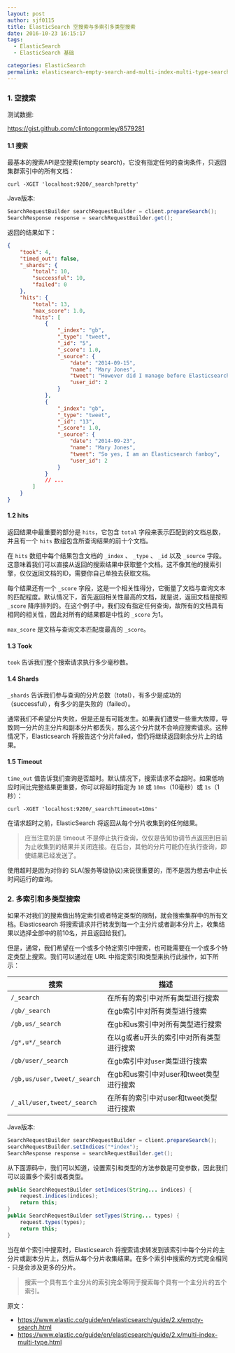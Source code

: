```yaml
---
layout: post
author: sjf0115
title: ElasticSearch 空搜索与多索引多类型搜索
date: 2016-10-23 16:15:17
tags:
  - ElasticSearch
  - ElasticSearch 基础

categories: ElasticSearch
permalink: elasticsearch-empty-search-and-multi-index-multi-type-search
---
```


### 1. 空搜索

测试数据:

https://gist.github.com/clintongormley/8579281

#### 1.1 搜索

最基本的搜索API是空搜索(empty search)，它没有指定任何的查询条件，只返回集群索引中的所有文档：

```
curl -XGET 'localhost:9200/_search?pretty'
```
Java版本:
```java
SearchRequestBuilder searchRequestBuilder = client.prepareSearch();
SearchResponse response = searchRequestBuilder.get();
```
返回的结果如下：
```json
{
    "took": 4,
    "timed_out": false,
    "_shards": {
        "total": 10,
        "successful": 10,
        "failed": 0
    },
    "hits": {
        "total": 13,
        "max_score": 1.0,
        "hits": [
            {
                "_index": "gb",
                "_type": "tweet",
                "_id": "5",
                "_score": 1.0,
                "_source": {
                    "date": "2014-09-15",
                    "name": "Mary Jones",
                    "tweet": "However did I manage before Elasticsearch?",
                    "user_id": 2
                }
            },
            {
                "_index": "gb",
                "_type": "tweet",
                "_id": "13",
                "_score": 1.0,
                "_source": {
                    "date": "2014-09-23",
                    "name": "Mary Jones",
                    "tweet": "So yes, I am an Elasticsearch fanboy",
                    "user_id": 2
                }
            }
            // ...
        ]
    }
}
```

#### 1.2 hits

返回结果中最重要的部分是 `hits`，它包含 `total` 字段来表示匹配到的文档总数，并且有一个 `hits` 数组包含所查询结果的前十个文档。

在 `hits` 数组中每个结果包含文档的 `_index` 、 `_type` 、 `_id` 以及 `_source` 字段。这意味着我们可以直接从返回的搜索结果中获取整个文档。这不像其他的搜索引擎，仅仅返回文档的ID，需要你自己单独去获取文档。

每个结果还有一个 `_score` 字段，这是一个相关性得分，它衡量了文档与查询文本的匹配程度。默认情况下，首先返回相关性最高的文档，就是说，返回文档是按照 `_score` 降序排列的。在这个例子中，我们没有指定任何查询，故所有的文档具有相同的相关性，因此对所有的结果都是中性的 `_score` 为1。

`max_score` 是文档与查询文本匹配度最高的 `_score`。

#### 1.3 Took

`took` 告诉我们整个搜索请求执行多少毫秒数。

#### 1.4 Shards

`_shards` 告诉我们参与查询的分片总数（total），有多少是成功的（successful），有多少的是失败的（failed）。

通常我们不希望分片失败，但是还是有可能发生。如果我们遭受一些重大故障，导致同一分片的主分片和副本分片都丢失，那么这个分片就不会响应搜索请求。这种情况下，Elasticsearch 将报告这个分片failed，但仍将继续返回剩余分片上的结果。

#### 1.5 Timeout

`time_out` 值告诉我们查询是否超时。默认情况下，搜索请求不会超时。如果低响应时间比完整结果更重要，你可以将超时指定为 `10` 或 `10ms`（10毫秒）或 `1s`（1秒）：
```
curl -XGET 'localhost:9200/_search?timeout=10ms'
```
在请求超时之前，ElasticSearch 将返回从每个分片收集到的任何结果。

> 应当注意的是 timeout 不是停止执行查询，仅仅是告知协调节点返回到目前为止收集到的结果并关闭连接。在后台，其他的分片可能仍在执行查询，即使结果已经发送了。

使用超时是因为对你的 SLA(服务等级协议)来说很重要的，而不是因为想去中止长时间运行的查询。

### 2. 多索引和多类型搜索

如果不对我们的搜索做出特定索引或者特定类型的限制，就会搜索集群中的所有文档。Elasticsearch 将搜索请求并行转发到每一个主分片或者副本分片上，收集结果以选择全部中的前10名，并且返回给我们。

但是，通常，我们希望在一个或多个特定索引中搜索，也可能需要在一个或多个特定类型上搜索。我们可以通过在 URL 中指定索引和类型来执行此操作，如下所示：

搜索|描述
---|---
`/_search`|在所有的索引中对所有类型进行搜索
`/gb/_search`|在gb索引中对所有类型进行搜索
`/gb,us/_search`|在gb和us索引中对所有类型进行搜索
`/g*,u*/_search`|在以g或者u开头的索引中对所有类型进行搜索
`/gb/user/_search`|在gb索引中对`user`类型进行搜索
`/gb,us/user,tweet/_search`|在gb和us索引中对user和tweet类型进行搜索
`/_all/user,tweet/_search`|在所有的索引中对user和tweet类型进行搜索

Java版本:
```java
SearchRequestBuilder searchRequestBuilder = client.prepareSearch();
searchRequestBuilder.setIndices("*index");
SearchResponse response = searchRequestBuilder.get();
```
从下面源码中，我们可以知道，设置索引和类型的方法参数是可变参数，因此我们可以设置多个索引或者类型。
```java
public SearchRequestBuilder setIndices(String... indices) {
    request.indices(indices);
    return this;
}
public SearchRequestBuilder setTypes(String... types) {
    request.types(types);
    return this;
}
```

当在单个索引中搜索时，Elasticsearch 将搜索请求转发到该索引中每个分片的主分片或副本分片上，然后从每个分片收集结果。在多个索引中搜索的方式完全相同 - 只是会涉及更多的分片。

> 搜索一个具有五个主分片的索引完全等同于搜索每个具有一个主分片的五个索引。


原文：
- https://www.elastic.co/guide/en/elasticsearch/guide/2.x/empty-search.html
- https://www.elastic.co/guide/en/elasticsearch/guide/2.x/multi-index-multi-type.html
